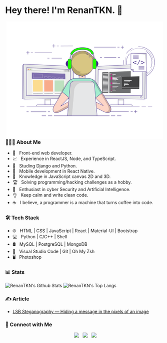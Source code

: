 <h1> Hey there! I'm RenanTKN. 👋</h1>
<img align="right" alt="GIF" src="https://raw.githubusercontent.com/devSouvik/devSouvik/master/gif3.gif" width="500"/>

<h3> 👨🏻‍💻 About Me </h3>

- 💼 &nbsp; Front-end web developer.
- 📈 &nbsp; Experience in ReactJS, Node, and TypeScript.
- 🔭 &nbsp; Studing Django and Python.
- 📱 &nbsp; Mobile development in React Native.
- 🎨 &nbsp; Knowledge in JavaScript canvas 2D and 3D.
- 🏆 &nbsp; Solving programming/hacking challenges as a hobby.
- 🌱 &nbsp; Enthusiast in cyber Security and Artificial Intelligence.
- 👌 &nbsp; Keep calm and write clean code.
- ☕ &nbsp; I believe, a programmer is a machine that turns coffee into code.

<h3>🛠 Tech Stack</h3>

- 🌐 &nbsp; HTML | CSS | JavaScript | React | Material-UI | Bootstrap
- 💻 &nbsp; Python | C/C++ | Shell
- 🛢 &nbsp; MySQL | PostgreSQL | MongoDB
- 🔧 &nbsp; Visual Studio Code | Git | Oh My Zsh
- 🖥 &nbsp; Photoshop

<h3>📊 Stats</h3>

<img align="center" src="https://github-readme-stats.vercel.app/api?username=RenanTKN&include_all_commits=true&count_private=true&show_icons=true&line_height=20&title_color=7A7ADB&icon_color=2234AE&text_color=D3D3D3&bg_color=0,000000,130F40" alt="RenanTKN's Github Stats">

<img align="center" src="https://github-readme-stats.vercel.app/api/top-langs/?username=RenanTKN&layout=compact&text_color=daf7dc&bg_color=151515" alt="RenanTKN's Top Langs">

<h3>✍️ Article</h3>

- [LSB Steganography — Hiding a message in the pixels of an image](https://medium.com/@renanwds/lsb-steganography-hiding-a-message-in-the-pixels-of-an-image-4722a8567046)

<h3> 🤝 Connect with Me </h3>

<p align="center">
&nbsp; <a href="https://www.linkedin.com/in/renantkn/" target="_blank" rel="noopener noreferrer"><img src="https://upload.wikimedia.org/wikipedia/commons/thumb/c/ca/LinkedIn_logo_initials.png/480px-LinkedIn_logo_initials.png" width="50" /></a>
&nbsp; <a href="https://www.instagram.com/renantkn/" target="_blank" rel="noopener noreferrer"><img src="https://upload.wikimedia.org/wikipedia/commons/thumb/a/a5/Instagram_icon.png/1024px-Instagram_icon.png" width="50" /></a>
&nbsp; <a href="https://twitter.com/renantkn" target="_blank" rel="noopener noreferrer"><img src="https://img.favpng.com/6/9/8/wikipedia-logo-computer-icons-portable-network-graphics-vector-graphics-png-favpng-QPaA3LPdUAp2nRJfgW6SgDULD.jpg" width="50" /></a>
</p>
